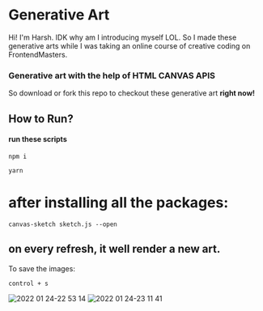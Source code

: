 # Generative Art

Hi! I'm Harsh. IDK why am I introducing myself LOL. So I made these generative arts while I was taking an online course of creative coding on FrontendMasters.

### Generative art with the help of HTML CANVAS APIS

So download or fork this repo to checkout these generative art **right now!**

## How to Run?

#### run these scripts

```
npm i
```

```
yarn
```

# after installing all the packages:

```
canvas-sketch sketch.js --open
```

## on every refresh, it well render a new art.

To save the images:

```
control + s
```

![2022 01 24-22 53 14](https://user-images.githubusercontent.com/28556055/150835375-cf3d4c39-a0fd-4f09-a45f-75a31d1c099f.png)
![2022 01 24-23 11 41](https://user-images.githubusercontent.com/28556055/150835656-068d9253-ae22-41fc-b699-0c03fc55e7bf.png)

